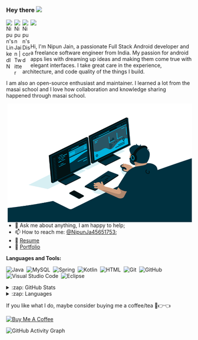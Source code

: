 ### Hey there <img src="https://media.giphy.com/media/hvRJCLFzcasrR4ia7z/giphy.gif" width="25px">

<a href="https://www.linkedin.com/in/nipun-jain-1a223a166/">
  <img align="left" alt="Nipun's LinkedIN" width="22px" src="https://raw.githubusercontent.com/peterthehan/peterthehan/master/assets/linkedin.svg" />
</a>
<a href="https://twitter.com/NipunJa45651753">
  <img align="left" alt="Nipun Jain | Twitter" width="22px" src="https://raw.githubusercontent.com/peterthehan/peterthehan/master/assets/twitter.svg" />
</a>
<a href="https://www.youtube.com/channel/UCg4Q4efuAY7qoqUA9lI7_ig">
  <img align="left" alt="Nipun's Discord" width="22px" src="https://raw.githubusercontent.com/peterthehan/peterthehan/master/assets/youtube.svg" />
</a>

![](https://visitor-badge.glitch.me/badge?page_id=lucifernipun22.lucifernipun22)

<br />

Hi, I'm Nipun Jain, a passionate Full Stack Android developer and a freelance software engineer from India. My passion for android apps lies with dreaming up ideas and making them come true with elegant interfaces. I take great care in the experience, architecture, and code quality of the things I build.

I am also an open-source enthusiast and maintainer. I learned a lot from the masai school and I love how collaboration and knowledge sharing happened through masai school.


  <img align="right" alt="GIF" src="https://github.com/lucifernipun22/lucifernipun22/blob/main/code.gif?raw=true" width="500" height="320" />
  
- 💬 Ask me about anything, I am happy to help;
- 📫 How to reach me: [@NipunJa45651753](https://twitter.com/NipunJa45651753);
- 📝 [Resume](https://drive.google.com/file/d/1hPl1l0ZL_xdISk9hZyKHwMAs1LlOTYi6/view?usp=sharing)
- 📝 [Portfolio](https://nipunjainn.netlify.app/#/)

**Languages and Tools:**  


![Java](https://img.shields.io/badge/-Java-05122A?style=flat&logo=Java&logoColor=FFA518)&nbsp;
![MySQL](https://img.shields.io/badge/-MySQL-05122A?style=flat&logo=mysql&logoColor=FFFFFF)&nbsp;
![Spring](https://img.shields.io/badge/-Spring-05122A?style=flat&logo=Spring&logoColor=48ff00)&nbsp;
![Kotlin](https://img.shields.io/badge/-Kotlin-05122A?style=flat&logo=Kotlin&logoColor=FFA518)&nbsp;
![HTML](https://img.shields.io/badge/-HTML-05122A?style=flat&logo=HTML5)&nbsp;
![Git](https://img.shields.io/badge/-Git-05122A?style=flat&logo=git)&nbsp;
![GitHub](https://img.shields.io/badge/-GitHub-05122A?style=flat&logo=github)&nbsp;
![Visual Studio Code](https://img.shields.io/badge/-Visual%20Studio%20Code-05122A?style=flat&logo=visual-studio-code&logoColor=007ACC)&nbsp;
![Eclipse](https://img.shields.io/badge/-Eclipse-05122A?style=flat&logo=eclipse-ide&logoColor=2C2255)

<details>
  <summary>:zap: GitHub Stats</summary>
  <img align="left" alt="GitHub Stats" src="https://github-readme-stats.vercel.app/api?username=lucifernipun22&theme=synthwave&show_icons=true&count_private=true&include_all_commits=true&hide_border=true" />
</details>

<details>
  <summary>:zap: Languages</summary>
  <img align="left" alt="GitHub Language Stats" src="https://github-readme-stats.vercel.app/api/top-langs/?username=lucifernipun22&layout=compact&theme=synthwave&show_icons=true&count_private=true&include_all_commits=true&hide_border=true"" />
</details>



If you like what I do, maybe consider buying me a coffee/tea 🥺👉👈

<a href="https://www.buymeacoffee.com/nipun22" target="_blank"><img src="https://cdn.buymeacoffee.com/buttons/v2/default-red.png" alt="Buy Me A Coffee" width="150" ></a>

![GitHub Activity Graph](https://activity-graph.herokuapp.com/graph?username=lucifernipun22&bg_color=000000&theme=react-dark&line=5bcdec&point=ffffff&area=true&hide_border=true)


